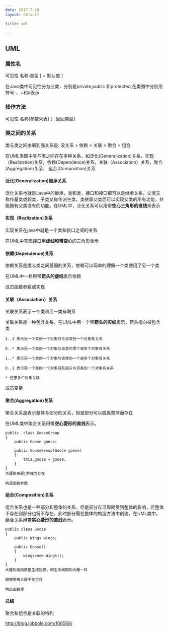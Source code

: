```yaml
---
date: 2017-7-10
layout: default

title: uml

---
```


## UML

### 属性名

可见性  名称:类型 [ = 默认值 ]

在Java类中可见性分为三类，分别是private,public 和protected,在类图中分别用符号-、+和#表示

### 操作方法

可见性  名称(参数列表) [ : 返回类型]

### 类之间的关系



类与类之间由弱到强关系是:    没关系 > 依赖 > 关联 > 聚合 > 组合

在UML类图中类与类之间存在多种关系，如泛化(Generalization)关系，实现（Realization)关系，依赖(Dependence)关系，关联（Association）关系，聚合(Aggregation)关系， 组合(Composition)关系

#### 泛化(Generalization)继承关系
泛化关系也就是Java中的继承，类和类，接口和接口都可以是继承关系，父类又称作基类或超类，子类又称作派生类，类继承父类后可以实现父类的所有功能，并能拥有父类没有的功能。在UML中，泛化关系可以用带**空心三角形的直线**来表示

#### 实现（Realization)关系
实现关系在java中就是一个类和接口之间的关系

在UML中实现接口用**虚线和带空心**的三角形表示

#### 依赖(Dependence)关系
依赖关系是类与类之间最弱的关系，依赖可以简单的理解一个类使用了另一个类

在UML中一栏用带**箭头的虚线**表示依赖

成员函数参数或实现
#### 关联（Association）关系

关联关系表示一个类和另一类有联系

关联关系是一种包含关系，在UML中用一个带**箭头的实线**表示，箭头指向被包含类

	1..1 表示另一个类的一个对象只与该类的一个对象有关系
	 
	0..* 表示另一个类的一个对象与该类的零个或多个对象有关系
	 
	1..* 表示另一个类的一个对象与该类的一个或多个对象有关系
	 
	0..1 表示另一个类的一个对象没有或只与该类的一个对象有关系
	 
	* 任意多个对象关联

成员变量
#### 聚合(Aggregation)关系

聚合关系是表示整体与部分的关系，但是部分可以脱离整体而存在

在UML类中聚合关系用带**空心菱形的直线**表示。

```
public  class GooseGroup
{
	public Goose goose;

	public GooseGroup(Goose goose)
	{
		this.goose = goose;
	}
}
大雁脱离雁群独立存在

构造函数参数
```
#### 组合(Composition)关系

组合关系也是一种部分和整体的关系，但是部分存活周期受到整体的影响，若整体不存在则部分也将不存在。此时部分需在整体的构造方法中创建。在UML类中，组合关系用带**实心菱形的直线**表示。

```
public class Goose
{
	public Wings wings;
 
 	public Goose()
	{
		wings=new Wings();
	}
}
大雁构造函数里生成翅膀，即生命周期和大雁一样

翅膀脱离大雁不能生存

构造函数里

```

#### 总结


聚合和组合是关联的特列

http://blog.jobbole.com/108568/




